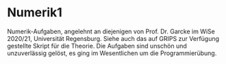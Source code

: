 # Numerik1
Numerik-Aufgaben, angelehnt an diejenigen von Prof. Dr. Garcke im WiSe 2020/21, Universität Regensburg.
Siehe auch das auf GRIPS zur Verfügung gestellte Skript für die Theorie.
Die Aufgaben sind unschön und unzuverlässig gelöst, es ging im Wesentlichen um die Programmierübung.
